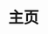 ---
home: true
layout: BlogHome
icon: home
title: 主页
heroImage: 
bgImage: /assets/images/home/bgImage.png
heroText: 
heroFullScreen: false
tagline: 
projects:
  - icon: /assets/images/home/xjtu.png
    name: 西安交通大学
    desc: 欢迎报考西安交通大学
    link: https://www.xjtu.edu.cn/

  - icon: /assets/images/home/python.png
    name: Python
    desc: Welcome to Python.org
    link: https://www.python.org/

  - icon: /assets/images/home/vue.png
    name: vue
    desc: Vue.js - 渐进式 JavaScript 框架
    link: https://cn.vuejs.org/

footer: "

  "
footerHtml: true
---